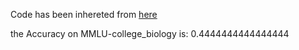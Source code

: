 Code has been inhereted from [here](https://github.com/nyuolab/MedMobile/tree/main/Evaluation)

the Accuracy on MMLU-college_biology is: 0.4444444444444444
